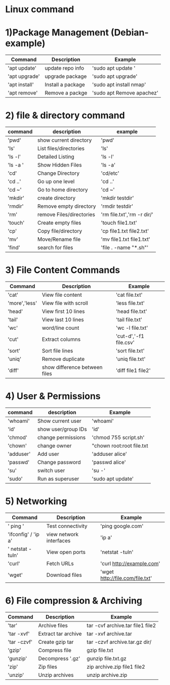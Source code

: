 # Linux command
# 1)Package Management (Debian-example)
| Command | Description | Example |
|---------|-------------|---------|
| 'apt update'| update repo  info | 'sudo apt update ' |
| 'apt upgrade' | upgrade package | 'sudo apt upgrade' |
| 'apt install' | Install a package | 'sudo apt install nmap'|
| 'apt remove' | Remove a packge | 'sudo apt Remove apachez'|

# 2) file & directory command
| command | description | example |
|---------|-------------|---------|
| 'pwd' | show current directory | 'pwd'|
| 'ls' | List files/directories | 'ls' |
| 'ls -l' | Detailed Listing | 'ls -l' |
| 'ls -a ' | Show Hidden Files | 'ls -a' |
| 'cd' | Change Directory | 'cd/etc'|
| 'cd ..' | Go up one level | 'cd ..' |
| 'cd ~' | Go to home directory | 'cd ~'|
| 'mkdir' | create directory | 'mkdir testdir' |
| 'rmdir' | Remove empty directory | 'rmdir testdir' |
| 'rm' | remove Files/directories | 'rm file.txt','rm -r dir/'|
| 'touch' | Create empty files | 'touch file1.txt' |
| 'cp' | Copy file/directory | 'cp file1.txt file2.txt' |
| 'mv' | Move/Rename file | 'mv file1.txt file1.txt' |
| 'find' | search for files | 'file . -name "*.sh"'|

# 3) File Content Commands
| Command    | Description  | Example |
|-----------|---------------|---------|
| 'cat'     | View file content | 'cat file.txt' |
| 'more','less' | View file with scroll | 'less file.txt' |
| 'head' | View first 10 lines    | 'head file.txt' |
| 'tail' | View last 10 lines   | 'tail file.txt' |
| 'wc' | word/line count | 'wc -l file.txt' |
| 'cut' | Extract columns | 'cut-d','-f1 file.csv' |
| 'sort' | Sort file lines | 'sort file.txt' |
| 'uniq' | Remove duplicate | 'uniq file.txt' |
| 'diff' | show difference between files | 'diff file1 file2' |

# 4) User & Permissions
| command | description | Example |
|-------------------|---------------------|--------------|
| 'whoami' | Show current user | 'whoami' |
| 'id' | show user/group IDs | 'id' |
| 'chmod' | change permissions | 'chmod 755 script.sh' |
| 'chown' | change owner | "chown root:root file.txt |
| 'adduser' | Add user | 'adduser alice' |
| 'passwd' | Change password | 'passwd alice' |
| 'su' | switch user | 'su -' |
| 'sudo' | Run as superuser | 'sudo apt update' |


# 5) Networking 
| Command             | Description             | Example                         |
|---------------------|-------------------------|---------------------------------|
| ' ping '            | Test connectivity       | 'ping google.com'               |
| 'ifconfig' / 'ip a' | view network interfaces | 'ip a'                          |
| ' netstat -tuln'    | View open ports         | 'netstat -tuln'                 |
| 'curl'              | Fetch URLs              | 'curl http://example.com'       |
| 'wget'              | Download files          | 'wget http://file.com/file.txt' |

# 6) File compression & Archiving
| Command     | Description         | Example                          |
|-------------|---------------------|----------------------------------|
| 'tar'       | Archive files       | tar -cvf archive.tar file1 file2 |
| 'tar -xvf'  | Extract tar archive | tar -xvf archive.tar             |
| 'tar -czvf' | Create gzip tar     | tar -czvf archive.tar.gz dir/    |
| 'gzip'      | Compress file       | gzip file.txt                    |
| 'gunzip'    | Decompress '.gz'    | gunzip file.txt.gz               |
| 'zip'       | Zip files           | zip archive.zip file1 file2      |
| 'unzip'     | Unzip archives      | unzip archive.zip                |

